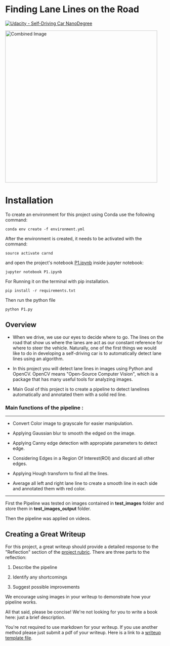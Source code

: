 # **Finding Lane Lines on the Road** 
[![Udacity - Self-Driving Car NanoDegree](https://s3.amazonaws.com/udacity-sdc/github/shield-carnd.svg)](http://www.udacity.com/drive)

<img src="examples/laneLines_thirdPass.jpg" width="480" alt="Combined Image" />


# Installation
To create an environment for this project using Conda use the following command:

```
conda env create -f environment.yml
```

After the environment is created, it needs to be activated with the command:

```
source activate carnd
```
and open the project's notebook [P1.ipynb](P1.ipynb) inside jupyter notebook:

```
jupyter notebook P1.ipynb
```

For Running it on the terminal with pip installation.

```
pip install -r requirements.txt
```

Then run the python file
```
python P1.py
```

Overview
---

* When we drive, we use our eyes to decide where to go.  The lines on the road that show us where the lanes are act as our constant reference for where to steer the vehicle.  Naturally, one of the first things we would like to do in developing a self-driving car is to automatically detect lane lines using an algorithm.

* In this project you will detect lane lines in images using Python and OpenCV.  OpenCV means "Open-Source Computer Vision", which is a package that has many useful tools for analyzing images.  

* Main Goal of this project is to create a pipeline to detect lanelines automatically and annotated them with a solid red line.


### Main functions of the pipeline :

--- 
* Convert Color image to grayscale for easier manipulation.

* Applying Gaussian blur to smooth the edged on the image.

* Applying Canny edge detection with appropiate parameters to detect edge.

* Considering Edges in a Region Of Interest(ROI) and discard all other edges.

* Applying Hough transform to find all the lines.

* Average all left and right lane line to create a smooth line in each side and annotated them with red color.

---

First the Pipeline was tested on images contained in **test_images** folder
and store them in **test_images_output** folder.


Then the pipeline was applied on videos.







Creating a Great Writeup
---
For this project, a great writeup should provide a detailed response to the "Reflection" section of the [project rubric](https://review.udacity.com/#!/rubrics/322/view). There are three parts to the reflection:

1. Describe the pipeline

2. Identify any shortcomings

3. Suggest possible improvements

We encourage using images in your writeup to demonstrate how your pipeline works.  

All that said, please be concise!  We're not looking for you to write a book here: just a brief description.

You're not required to use markdown for your writeup.  If you use another method please just submit a pdf of your writeup. Here is a link to a [writeup template file](https://github.com/udacity/CarND-LaneLines-P1/blob/master/writeup_template.md). 



